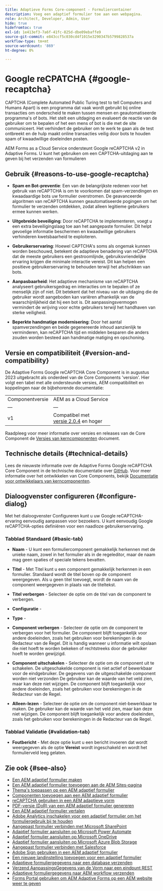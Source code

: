 ```yaml
---
title: Adaptieve Forms Core-component - Formuliercontainer
description: Voeg een adaptief formulier toe aan een webpagina.
role: Architect, Developer, Admin, User
hide: true
hidefromtoc: true
exl-id: 1e413ef3-7a6f-41fc-825d-dbe09ebaffe9
source-git-commit: e843ccf5c030cd4f1015e3290347b5799828537a
workflow-type: tm+mt
source-wordcount: '869'
ht-degree: 0%

---
```


# Google reCPATCHA {#google-recaptcha}

CAPTCHA (Complete Automated Public Turing test to tell Computers and Humans Apart) is een programma dat vaak wordt gebruikt bij online transacties om onderscheid te maken tussen mensen en geautomatiseerde programma&#39;s of bots. Het stelt een uitdaging en evalueert de reactie van de gebruiker om te bepalen of het een mens of bot is die met de site communiceert. Het verhindert de gebruiker om te werk te gaan als de test ontbreekt en de hulp maakt online transacties veilig door bots te houden spam of kwaadwillige doeleinden posten.

AEM Forms as a Cloud Service ondersteunt Google reCAPTCHA v2 in Adaptive Forms. U kunt het gebruiken om een CAPTCHA-uitdaging aan te geven bij het verzenden van formulieren

## Gebruik {#reasons-to-use-google-recaptcha}

- **Spam en Bot-preventie**: Een van de belangrijkste redenen voor het gebruik van reCAPTCHA is om te voorkomen dat spam-verzendingen en kwaadaardige bots uw formulier overstromen. De geavanceerde algoritmen van reCAPTCHA kunnen geautomatiseerde pogingen om het formulier te verzenden ontdekken, zodat alleen legitieme gebruikers ermee kunnen werken.

- **Uitgebreide beveiliging**: Door reCAPTCHA te implementeren, voegt u een extra beveiligingslaag toe aan het aangepaste formulier. Dit helpt gevoelige informatie beschermen en kwaadwillige gebruikers verhinderen kwetsbaarheid te exploiteren.

- **Gebruikerservaring**: Hoewel CAPTCHA&#39;s soms als ongemak kunnen worden beschouwd, betekent de adaptieve benadering van reCAPTCHA dat de meeste gebruikers een gestroomlijnde, gebruiksvriendelijke ervaring krijgen die minimale interactie vereist. Dit kan helpen een positieve gebruikerservaring te behouden terwijl het afschrikken van bots.

- **Aanpasbaarheid**: Het adaptieve mechanisme van reCAPTCHA analyseert gebruikersgedrag en interacties om te bepalen of ze menselijk zijn of niet. Dit betekent dat het niveau van de uitdaging die de gebruiker wordt aangeboden kan variëren afhankelijk van de waarschijnlijkheid dat hij een bot is. Dit aanpassingsvermogen vermindert de wrijving voor echte gebruikers terwijl het handhaven van sterke veiligheid.

- **Beperkte handmatige modernisering**: Door het aantal spamverzendingen en beide gegenereerde inhoud aanzienlijk te verminderen, kan reCAPTCHA tijd en middelen besparen die anders zouden worden besteed aan handmatige matiging en opschoning.

## Versie en compatibiliteit {#version-and-compatibility}

De Adaptive Forms Google reCAPTCHA Core Component is in augustus 2023 uitgebracht als onderdeel van de Core Components &#39;version&#39;. Hier volgt een tabel met alle ondersteunde versies, AEM compatibiliteit en koppelingen naar de bijbehorende documentatie:


|  |  |
|---|---|
| Componentversie | AEM as a Cloud Service |
| — | — |
| v1 | Compatibel met<br>[versie 2.0.4](/help/versions.md) en hoger | Compatibel | Compatibel |

Raadpleeg voor meer informatie over versies en releases van de Core Component de [Versies van kerncomponenten](/help/versions.md) document.

## Technische details {#technical-details}

Lees de nieuwste informatie over de Adaptive Forms Google reCAPTCHA Core Component in de technische documentatie over [GitHub](https://github.com/adobe/aem-core-forms-components/tree/master/ui.af.apps/src/main/content/jcr_root/apps/core/fd/components/form/recaptcha/v1/recaptcha). Voor meer informatie over het ontwikkelen van Core Components, bekijk [Documentatie voor ontwikkelaars van kerncomponenten](/help/developing/overview.md).

## Dialoogvenster configureren {#configure-dialog}

Met het dialoogvenster Configureren kunt u uw Google reCAPTCHA-ervaring eenvoudig aanpassen voor bezoekers. U kunt eenvoudig Google reCAPTCHA-opties definiëren voor een naadloze gebruikerservaring.

### Tabblad Standaard {#basic-tab}

- **Naam** - U kunt een formuliercomponent gemakkelijk herkennen met de unieke naam, zowel in het formulier als in de regeleditor, maar de naam mag geen spaties of speciale tekens bevatten.

- **Titel** - Met Titel kunt u een component gemakkelijk herkennen in een formulier. Standaard wordt de titel boven op de component weergegeven. Als u geen titel toevoegt, wordt de naam van de component weergegeven in plaats van de titeltekst.

- **Titel verbergen** - Selecteer de optie om de titel van de component te verbergen.

- **Configuratie** -

- **Type** -

- **Component verbergen** - Selecteer de optie om de component te verbergen voor het formulier. De component blijft toegankelijk voor andere doeleinden, zoals het gebruiken voor berekeningen in de Redacteur van de Regel. Dit is handig wanneer u informatie wilt opslaan die niet hoeft te worden bekeken of rechtstreeks door de gebruiker hoeft te worden gewijzigd.

- **Component uitschakelen** - Selecteer de optie om de component uit te schakelen. De uitgeschakelde component is niet actief of bewerkbaar voor de eindgebruiker. De gegevens van de uitgeschakelde component worden niet verzonden De gebruiker kan de waarde van het veld zien, maar kan deze niet wijzigen. De component blijft toegankelijk voor andere doeleinden, zoals het gebruiken voor berekeningen in de Redacteur van de Regel.

- **Alleen-lezen** - Selecteer de optie om de component niet-bewerkbaar te maken. De gebruiker kan de waarde van het veld zien, maar kan deze niet wijzigen. De component blijft toegankelijk voor andere doeleinden, zoals het gebruiken voor berekeningen in de Redacteur van de Regel.

### Tabblad Validatie {#validation-tab}

- **Foutbericht** - Met deze optie kunt u een bericht invoeren dat wordt weergegeven als de optie **Vereist** wordt ingeschakeld en wordt het formulierveld leeg gelaten.

## Zie ook {#see-also}

- [Een AEM adaptief formulier maken](https://experienceleague.adobe.com/docs/experience-manager-cloud-service/content/forms/adaptive-forms-authoring/authoring-adaptive-forms-core-components/create-an-adaptive-form-on-forms-cs/creating-adaptive-form-core-components.html)
- [Een AEM adaptief formulier toevoegen aan de AEM Sites-pagina](https://experienceleague.adobe.com/docs/experience-manager-cloud-service/content/forms/adaptive-forms-authoring/create-or-add-an-adaptive-form-to-aem-sites-page.html)
- [Thema&#39;s toepassen op een AEM adaptief formulier](https://experienceleague.adobe.com/docs/experience-manager-cloud-service/content/forms/adaptive-forms-authoring/authoring-adaptive-forms-core-components/create-an-adaptive-form-on-forms-cs/using-themes-in-core-components.html)
- [Componenten toevoegen aan een AEM adaptief formulier](/help/adaptive-forms/introduction.md#adaptive-forms-core-components-components)
- [reCAPTCHA gebruiken in een AEM adaptieve vorm](https://experienceleague.adobe.com/docs/experience-manager-cloud-service/content/forms/adaptive-forms-authoring/authoring-adaptive-forms-foundation-components/add-components-to-an-adaptive-form/captcha-adaptive-forms.html)
- [PDF-versie (DoR) van een AEM adaptief formulier genereren](https://experienceleague.adobe.com/docs/experience-manager-cloud-service/content/forms/adaptive-forms-authoring/authoring-adaptive-forms-core-components/create-an-adaptive-form-on-forms-cs/generate-document-of-record-core-components.html)
- [Een AEM adaptief formulier vertalen](https://experienceleague.adobe.com/docs/experience-manager-cloud-service/content/forms/adaptive-forms-authoring/authoring-adaptive-forms-core-components/create-an-adaptive-form-on-forms-cs/using-aem-translation-workflow-to-localize-adaptive-forms-core-components.html)
- [Adobe Analytics inschakelen voor een adaptief formulier om het formuliergebruik bij te houden](https://experienceleague.adobe.com/docs/experience-manager-cloud-service/content/forms/integrate/services/enable-adobe-analytics-adaptive-form-using-experience-cloud-setup-automation.html)
- [Aangepast formulier verbinden met Microsoft SharePoint](https://experienceleague.adobe.com/docs/experience-manager-cloud-service/content/forms/adaptive-forms-authoring/authoring-adaptive-forms-core-components/create-an-adaptive-form-on-forms-cs/configure-submit-actions-core-components.html#create-sharepoint-configuration)
- [Adaptief formulier aansluiten op Microsoft Power Automate](https://experienceleague.adobe.com/docs/experience-manager-cloud-service/content/forms/adaptive-forms-authoring/authoring-adaptive-forms-core-components/create-an-adaptive-form-on-forms-cs/configure-submit-actions-core-components.html#microsoft-power-automate)
- [Adaptief formulier aansluiten op Microsoft OneDrive](https://experienceleague.adobe.com/docs/experience-manager-cloud-service/content/forms/adaptive-forms-authoring/authoring-adaptive-forms-core-components/create-an-adaptive-form-on-forms-cs/configure-submit-actions-core-components.html#submit-to-onedrive)
- [Adaptief formulier aansluiten op Microsoft Azure Blob Storage](https://experienceleague.adobe.com/docs/experience-manager-cloud-service/content/forms/adaptive-forms-authoring/authoring-adaptive-forms-core-components/create-an-adaptive-form-on-forms-cs/configure-submit-actions-core-components.html#submit-to-azure-blob-storage)
- [Aangepast formulier verbinden met Salesforce](https://experienceleague.adobe.com/docs/experience-manager-cloud-service/content/forms/integrate/use-form-data-model/oauth2-client-credentials-flow-for-server-to-server-integration.html)
- [Adobe Sign gebruiken in een AEM adaptief formulier](https://experienceleague.adobe.com/docs/experience-manager-cloud-service/content/forms/adaptive-forms-authoring/authoring-adaptive-forms-foundation-components/use-adobe-sign/working-with-adobe-sign.html)
- [Een nieuwe landinstelling toevoegen voor een adaptief formulier](https://experienceleague.adobe.com/docs/experience-manager-cloud-service/content/forms/adaptive-forms-authoring/authoring-adaptive-forms-core-components/create-an-adaptive-form-on-forms-cs/supporting-new-language-localization-core-components.html)
- [Adaptieve formuliergegevens naar een database verzenden](https://experienceleague.adobe.com/docs/experience-manager-cloud-service/content/forms/integrate/use-form-data-model/data-integration.html)
- [Verzend AanpassingsGegevens van de Vorm naar een eindpunt REST](https://experienceleague.adobe.com/docs/experience-manager-cloud-service/content/forms/adaptive-forms-authoring/authoring-adaptive-forms-core-components/create-an-adaptive-form-on-forms-cs/configure-submit-actions-core-components.html#submit-to-rest-endpoint)
- [Adaptieve formuliergegevens naar AEM workflow verzenden](https://experienceleague.adobe.com/docs/experience-manager-cloud-service/content/forms/adaptive-forms-authoring/authoring-adaptive-forms-core-components/create-an-adaptive-form-on-forms-cs/configure-submit-actions-core-components.html#invoke-an-aem-workflow)
- [Forms Portal gebruiken om AEM Adaptive Forms op een AEM website weer te geven](https://experienceleague.adobe.com/docs/experience-manager-cloud-service/content/forms/adaptive-forms-authoring/authoring-adaptive-forms-foundation-components/configure-forms-portal.html)

